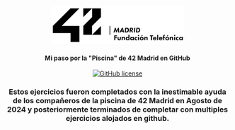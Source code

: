 <p align="center"><img src="https://github.com/fran-byte/42_fran/blob/main/images/42-logo.png?raw=true" width=300></p>
<h4 align="center">Mi paso por la "Piscina" de 42 Madrid en GitHub</h4>
<p align="center"><a href="https://github.com/fran-byte/42_fran/blob/main/license/license.txt"><img alt="GitHub license" src="https://img.shields.io/github/license/dalexhd/42Madrid?label=License"></a>
</p>
<h3 align="center">
  Estos ejercicios fueron completados con la inestimable ayuda de los compañeros de la piscina de 42 Madrid en Agosto de 2024 y posteriormente terminados de completar con multiples ejercicios alojados en github.
</h3>
